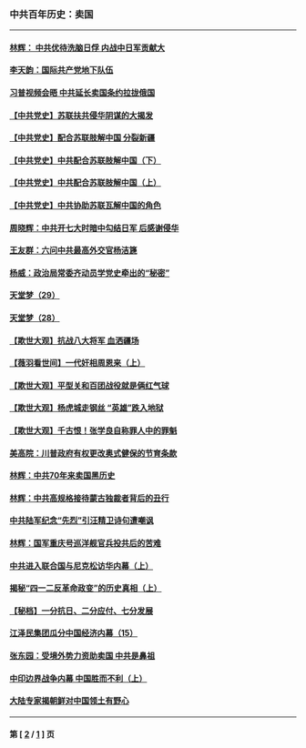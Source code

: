### 中共百年历史：卖国
---
#### [林辉： 中共优待洗脑日俘 内战中日军贡献大](../../pages/nf1176117/n13624644.md?06140430) 
#### [李天韵：国际共产党地下队伍](../../pages/nf1176117/n13611808.md?06140430) 
#### [习普视频会晤 中共延长卖国条约拉拢俄国](../../pages/nf1176117/n13060971.md?06140430) 
#### [【中共党史】苏联扶共侵华阴谋的大揭发](../../pages/nf1176117/n13056050.md?06140430) 
#### [【中共党史】配合苏联肢解中国 分裂新疆](../../pages/nf1176117/n13040700.md?06140430) 
#### [【中共党史】中共配合苏联肢解中国（下）](../../pages/nf1176117/n13035660.md?06140430) 
#### [【中共党史】中共配合苏联肢解中国（上）](../../pages/nf1176117/n13030262.md?06140430) 
#### [【中共党史】中共协助苏联瓦解中国的角色](../../pages/nf1176117/n13018109.md?06140430) 
#### [周晓辉：中共开七大时暗中勾结日军 后感谢侵华](../../pages/nf1176117/n12921960.md?06140430) 
#### [王友群：六问中共最高外交官杨洁篪](../../pages/nf1176117/n12836495.md?06140430) 
#### [杨威：政治局常委齐动员学党史牵出的“秘密”](../../pages/nf1176117/n12764642.md?06140430) 
#### [天堂梦（29）](../../pages/nf1176117/n12408465.md?06140430) 
#### [天堂梦（28）](../../pages/nf1176117/n12408309.md?06140430) 
#### [【欺世大观】抗战八大将军 血洒疆场](../../pages/nf1176117/n12357044.md?06140430) 
#### [【薇羽看世间】一代奸相周恩来（上）](../../pages/nf1176117/n12401109.md?06140430) 
#### [【欺世大观】平型关和百团战役就是俩红气球](../../pages/nf1176117/n12359157.md?06140430) 
#### [【欺世大观】杨虎城走钢丝 “英雄”跌入地狱](../../pages/nf1176117/n12358840.md?06140430) 
#### [【欺世大观】千古恨！张学良自称罪人中的罪魁](../../pages/nf1176117/n12358629.md?06140430) 
#### [美高院：川普政府有权更改奥式健保的节育条款](../../pages/nf1176117/n12242171.md?06140430) 
#### [林辉：中共70年来卖国黑历史](../../pages/nf1176117/n11552181.md?06140430) 
#### [林辉：中共高规格接待蒙古独裁者背后的丑行](../../pages/nf1176117/n11225005.md?06140430) 
#### [中共陆军纪念“先烈”引汪精卫诗句遭嘲讽](../../pages/nf1176117/n11153345.md?06140430) 
#### [林辉：国军重庆号巡洋舰官兵投共后的苦难](../../pages/nf1176117/n10997801.md?06140430) 
#### [中共进入联合国与尼克松访华内幕（上）](../../pages/nf1176117/n10138788.md?06140430) 
#### [揭秘“四一二反革命政变”的历史真相（上）](../../pages/nf1176117/n9996650.md?06140430) 
#### [【秘档】一分抗日、二分应付、七分发展](../../pages/nf1176117/n9331484.md?06140430) 
#### [江泽民集团瓜分中国经济内幕（15）](../../pages/nf1176117/n9268584.md?06140430) 
#### [张东园：受境外势力资助卖国 中共是鼻祖](../../pages/nf1176117/n9272480.md?06140430) 
#### [中印边界战争内幕 中国胜而不利（上）](../../pages/nf1176117/n9252458.md?06140430) 
#### [大陆专家揭朝鲜对中国领土有野心](../../pages/nf1176117/n9074056.md?06140430) 

---
#### 第 [ [2](./2.md?06140430) / [1](./1.md?06140430) ] 页
